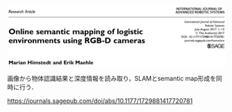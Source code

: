 ![論文](https://github.com/soraKING44/survey_paper/blob/images/semantic_mapping/indoor/Online%20semantic%20mapping%20of%20logistic%20environments%20using%20RGB-D%20cameras.png)

画像から物体認識結果と深度情報を読み取り，SLAMとsemantic map形成を同時に行う．

https://journals.sagepub.com/doi/abs/10.1177/1729881417720781
